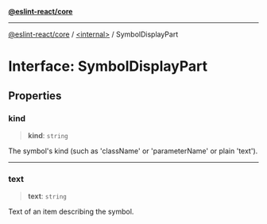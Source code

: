 [**@eslint-react/core**](../../README.md)

***

[@eslint-react/core](../../README.md) / [\<internal\>](../README.md) / SymbolDisplayPart

# Interface: SymbolDisplayPart

## Properties

### kind

> **kind**: `string`

The symbol's kind (such as 'className' or 'parameterName' or plain 'text').

***

### text

> **text**: `string`

Text of an item describing the symbol.
